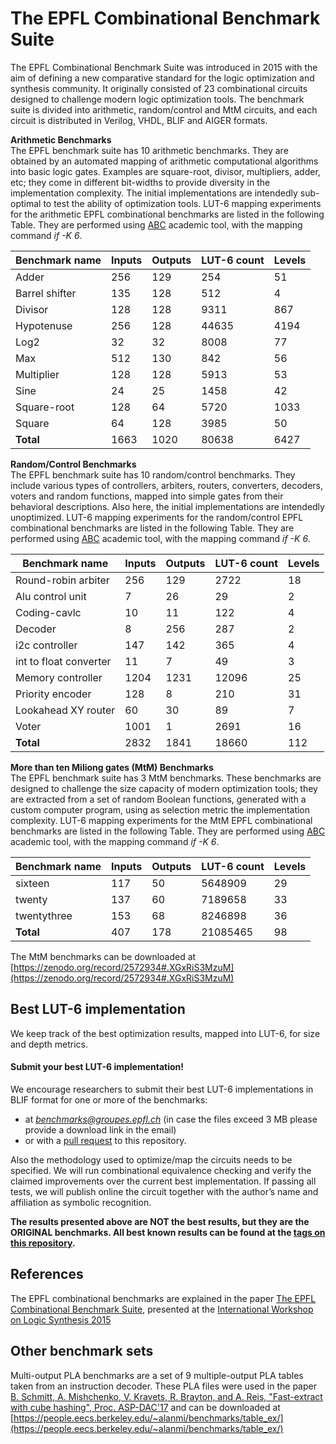 # The EPFL Combinational Benchmark Suite
The EPFL Combinational Benchmark Suite was introduced in 2015 with the aim of defining a new comparative standard for the logic optimization and synthesis community. It originally consisted of 23 combinational circuits designed to challenge modern logic optimization tools. The benchmark suite is divided into arithmetic, random/control and MtM circuits, and each circuit is distributed in Verilog, VHDL, BLIF and AIGER formats.

**Arithmetic Benchmarks**  
The EPFL benchmark suite has 10 arithmetic benchmarks.
They are obtained by an automated mapping of arithmetic computational algorithms into basic logic gates. Examples are square-root, divisor, multipliers, adder, etc; they come in different bit-widths to provide diversity in the implementation complexity. 
The initial implementations are intendedly sub-optimal to test the ability of optimization tools. LUT-6 mapping experiments for the arithmetic EPFL combinational benchmarks are listed in the following Table. They are performed using [ABC]( https://github.com/berkeley-abc/abc) academic tool, with the mapping command *if -K 6*.

| Benchmark name | Inputs | Outputs | LUT-6 count | Levels |
| ------------- | ------------- | ------------- | ------------- | ------------- | 
| Adder | 256  | 129  | 254  | 51| 
| Barrel shifter  | 135 |128  |512  |4  |
| Divisor  | 128 |128  |9311  |867 |
| Hypotenuse | 256 |128  |44635  |4194 |
| Log2 | 32 |32 |8008 |77 |
| Max | 512 |130 |842 |56 |
| Multiplier | 128 |128 |5913 |53|
| Sine | 24 |25 |1458 |42|
| Square-root | 128 |64 |5720 |1033|
| Square | 64 |128 |3985 |50|
| **Total** | 1663 |1020 |80638 |6427|

**Random/Control Benchmarks**  
The EPFL benchmark suite has 10 random/control benchmarks. They include various types of controllers, arbiters, routers, converters, decoders, voters and random functions, mapped into simple gates from their behavioral descriptions. Also here, the initial implementations are intendedly unoptimized. 
LUT-6 mapping experiments for the random/control EPFL combinational benchmarks are listed in the following Table. They are performed using [ABC]( https://github.com/berkeley-abc/abc) academic tool, with the mapping command *if -K 6*.

| Benchmark name | Inputs | Outputs | LUT-6 count | Levels |
| ------------- | ------------- | ------------- | ------------- | ------------- | 
| Round-robin arbiter | 256  | 129  | 2722  | 18| 
| Alu control unit  | 7 |26  |29  |2 |
| Coding-cavlc   | 10 |11  |122  |4 |
| Decoder | 8 |256  |287  |2 |
| i2c controller | 147 |142 |365 |4 |
| int to float converter | 11 |7 |49 |3 |
| Memory controller | 1204 |1231 |12096 |25|
| Priority encoder | 128 |8 |210|31|
| Lookahead XY router | 60 |30 |89 |7|
| Voter | 1001 |1 |2691 |16|
| **Total** | 2832 |1841 |18660 |112|

**More than ten Miliong gates (MtM) Benchmarks**  
The EPFL benchmark suite has 3 MtM benchmarks. These benchmarks are designed to challenge the size capacity of modern optimization tools; they are extracted from a set of random Boolean functions, generated with a custom computer program, using as selection metric the implementation complexity. 
LUT-6 mapping experiments for the MtM EPFL combinational benchmarks are listed in the following Table. They are performed using [ABC]( https://github.com/berkeley-abc/abc) academic tool, with the mapping command *if -K 6*.

| Benchmark name | Inputs | Outputs | LUT-6 count | Levels |
| ------------- | ------------- | ------------- | ------------- | ------------- | 
| sixteen | 117  | 50  | 5648909  | 29| 
| twenty  | 137 |60  |7189658 |33 |
| twentythree  | 153 |68  |8246898 |36 |
| **Total** | 407 |178 |21085465|98|

The MtM benchmarks can be downloaded at [https://zenodo.org/record/2572934#.XGxRiS3MzuM](https://zenodo.org/record/2572934#.XGxRiS3MzuM)

## Best LUT-6 implementation 
We keep track of the best optimization results, mapped into LUT-6, for size and depth metrics. 

#### Submit your best LUT-6 implementation!
We encourage researchers to submit their best LUT-6 implementations in BLIF format for one or more of the benchmarks:
- at *benchmarks@groupes.epfl.ch* (in case the files exceed 3 MB please provide a download link in the email) 
- or with a [pull request](https://help.github.com/articles/creating-a-pull-request/) to this repository. 

Also the methodology used to optimize/map the circuits needs to be specified. We will run combinational equivalence checking and verify the claimed improvements over the current best implementation. If passing all tests, we will publish online the circuit together with the author’s name and affiliation as symbolic recognition.  

**The results presented above are NOT the best results, but they are the ORIGINAL benchmarks. All best known results can be found at the [tags on this repository](https://github.com/lsils/benchmarks/releases).**

## References 
The EPFL combinational benchmarks are explained in the paper [The EPFL Combinational Benchmark Suite](https://infoscience.epfl.ch/record/207551/files/IWLS15.pdf), presented at the [International Workshop on Logic Synthesis 2015](http://www.iwls.org/iwls2015/)

## Other benchmark sets
Multi-output PLA benchmarks are a set of 9 multiple-output PLA tables taken from an instruction decoder. These PLA files were used in the paper [B. Schmitt, A. Mishchenko, V. Kravets, R. Brayton, and A. Reis, "Fast-extract with cube hashing", Proc. ASP-DAC'17](https://people.eecs.berkeley.edu/~alanmi/publications/2017/aspdac17_fxch.pdf) and can be downloaded at [https://people.eecs.berkeley.edu/~alanmi/benchmarks/table_ex/](https://people.eecs.berkeley.edu/~alanmi/benchmarks/table_ex/)
